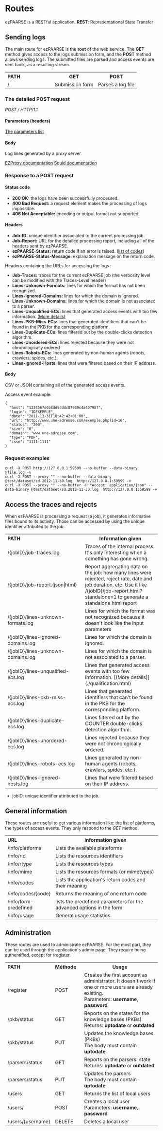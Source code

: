 # Routes #

ezPAARSE is a RESTful application.
**REST**: Representational State Transfer

## Sending logs ##
The main route for ezPAARSE is the **root** of the web service. The **GET** method gives access to the logs submission form, and the **POST** method allows sending logs.
The submitted files are parsed and access events are sent back, as a resulting stream.

<table>
  <tr>
      <th style="text-align:left;width:140px;">PATH</th>
      <th> GET </th>
      <th> POST </th>
  </tr>
  <tr>
    <td>/</td>
    <td>Submission form</td>
    <td>Parses a log file</td>
  </tr>
</table>

 
### The detailed POST request ###

*POST / HTTP/1.1*

#### Parameters (headers) ####
[The parameters list](./parametres.html)

#### Body ####

Log lines generated by a proxy server.

[EZProxy documentation](http://www.oclc.org/support/documentation/ezproxy/cfg/logformat/)
[Squid documentation](http://www.squid-cache.org/Doc/config/logformat/)

### Response to a POST request ###

#### Status code ####

-   **200 OK:** the logs have been successfully processed.
-   **400 Bad Request:** a request element makes the processing of logs impossible.
-   **406 Not Acceptable:** encoding or output format not supported.

#### Headers ####
-   **Job-ID:** unique identifier associated to the current processing job.
-   **Job-Report:** URL for the detailed processing report, including all of the headers sent by ezPAARSE.
-   **ezPAARSE-Status:** return code if an error is raised. ([list of codes](/info/codes))
-   **ezPAARSE-Status-Message:** explanation message on the return code.

Headers containing the URLs for accessing the logs :

-   **Job-Traces:** traces for the current ezPAARSE job (the verbosity level can be modified with the Traces-Level header)
-   **Lines-Unknown-Formats:** lines for which the format has not been recognized.
-   **Lines-Ignored-Domains:** lines for which the domain is ignored.
-   **Lines-Unknown-Domains:** lines for which the domain is not associated to a parser.
-   **Lines-Unqualified-ECs:** lines that generated access events with too few information. [(More details)](./qualification.html)
-   **Lines-PKB-Miss-ECs:** lines that generated identifiers that can't be found in the PKB for the corresponding platform.
-   **Lines-Duplicate-ECs:** lines filtered out by the double-clicks detection algorithm.
-   **Lines-Unordered-ECs:** lines rejected because they were not chronologically ordered
-   **Lines-Robots-ECs:** lines generated by non-human agents (robots, crawlers, spides, etc.).
-   **Lines-Ignored-Hosts:** lines that were filtered based on their IP address.

#### Body ####

CSV or JSON containing all of the generated access events.

Access event example:

```
{
  "host": "1234567d6b8dd5dddc87939c4a407987",
  "login": "IDEXEMPLE",
  "date": "2011-12-31T10:42:42+01:00",
  "url": "http://www.une-adresse.com/exemple.php?id=16",
  "status": "200",
  "size": "0",
  "domain": "www.une-adresse.com",
  "type": "PDF",
  "issn": "1111-1111"
}
```

### Request examples ###
```shell
curl -X POST http://127.0.0.1:59599 --no-buffer --data-binary @file.log -v
curl -X POST --proxy "" --no-buffer --data-binary @test/dataset/sd.2012-11-30.log  http://127.0.0.1:59599 -v
curl -X POST --proxy "" --no-buffer -H "Accept: application/json" --data-binary @test/dataset/sd.2012-11-30.log  http://127.0.0.1:59599 -v
```

## Access the traces and rejects ##

When ezPAARSE is processing a request (a job), it generates informative files bound to its activity.
Those can be accessed by using the unique identifier attributed to the job.

<table>
    <tr>
        <th style="text-align:left;width:240px;">PATH</th>
        <th>Information given</th>
    </tr>
    <tr>
      <td>/{jobID}/job-traces.log</td>
      <td>Traces of the internal process. It's only interesting when a something has gone wrong.</td>
    </tr>
    <tr>
      <td>/{jobID}/job-report.(json|html)</td>
      <td>Report aggregating data on the job: how many lines were rejected, reject rate, date and job duration, etc. Use it like /{jobID}/job-report.html?standalone=1 to generate a standalone html report</td>
    </tr>
    <tr>
      <td>/{jobID}/lines-unknown-formats.log</td>
      <td>Lines for which the format was not recognized because it doesn't look like the input parameters</td>
    </tr>
    <tr>
      <td>/{jobID}/lines-ignored-domains.log</td>
      <td>Lines for which the domain is ignored.</td>
    </tr>
    <tr>
      <td>/{jobID}/lines-unknown-domains.log</td>
      <td>Lines for which the domain is not associated to a parser.</td>
    </tr>
    <tr>
      <td>/{jobID}/lines-unqualified-ecs.log</td>
      <td>Lines that generated access events with too few information. [(More details)](./qualification.html)</td>
    </tr>
    <tr>
      <td>/{jobID}/lines-pkb-miss-ecs.log</td>
      <td>Lines that generated identifiers that can't be found in the PKB for the corresponding platform.</td>
    </tr>
    <tr>
      <td>/{jobID}/lines-duplicate-ecs.log</td>
      <td>Lines filtered out by the COUNTER double-clicks detection algorithm.</td>
    </tr>
    <tr>
      <td>/{jobID}/lines-unordered-ecs.log</td>
      <td>Lines rejected because they were not chronologically ordered.</td>
    </tr>
    <tr>
      <td>/{jobID}/lines-robots-ecs.log</td>
      <td>Lines generated by non-human agents (robots, crawlers, spides, etc.).</td>
    </tr>
    <tr>
      <td>/{jobID}/lines-ignored-hosts.log</td>
      <td>Lines that were filtered based on their IP address.</td>
    </tr>
</table>

- jobID: unique identifier attributed to the job.

## General information ##
These routes are useful to get various information like: the list of platforms, the types of access events. They only respond to the *GET* method.

<table>
    <tr>
        <th style="text-align:left;width:140px;">URL</th>
        <th>Information given</th>
    </tr>
    <tr>
      <td>/info/platforms</td>
      <td>Lists the available plateforms</td>
    </tr>
    <tr>
      <td>/info/rid</td>
      <td>Lists the resources identifiers</td>
    </tr>
    <tr>
      <td>/info/rtype</td>
      <td>Lists the resources types</td>
    </tr>
    <tr>
      <td>/info/mime</td>
      <td>Lists the resources formats (or mimetypes)</td>
    </tr>
    <tr>
      <td>/info/codes</td>
      <td>Lists the application's return codes and their meaning</td>
    </tr>
    <tr>
      <td>/info/codes/{code}</td>
      <td>Returns the meaning of one return code</td>
    </tr>
    <tr>
      <td>/info/form-predefined</td>
      <td>lists the predefined parameters for the advanced options in the form</td>
    </tr>
    <tr>
      <td>/info/usage</td>
      <td>General usage statistics</td>
    </tr>
</table>

## Administration ##
These routes are used to administrate ezPAARSE. For the most part, they can be used through the application's admin page. They require being authentified, except for /register.

<table>
    <tr>
        <th style="text-align:left;width:140px;">PATH</th>
        <th style="text-align:left;width:80px;">Méthode</th>
        <th>Usage</th>
    </tr>
    <tr>
      <td>/register</td>
      <td>POST</td>
      <td>Creates the first account as administrator. It doesn't work if one or more users are already existing.
        <br/>Parameters: <strong>username</strong>, <strong>password</strong></td>
    </tr>
    <tr>
      <td>/pkb/status</td>
      <td>GET</td>
      <td>Reports on the states for the knowledge bases (PKBs)
        <br/>Returns: <strong>uptodate</strong> or <strong>outdated</strong></td>
    </tr>
    <tr>
      <td>/pkb/status</td>
      <td>PUT</td>
      <td>Updates the knowledge bases (PKBs)
        <br/>The body must contain <strong>uptodate</strong></td>
    </tr>
    <tr>
      <td>/parsers/status</td>
      <td>GET</td>
      <td>Reports on the parsers' state
        <br/>Returns: <strong>uptodate</strong> or <strong>outdated</strong></td>
    </tr>
    <tr>
      <td>/parsers/status</td>
      <td>PUT</td>
      <td>Updates the parsers
        <br/>The body must contain <strong>uptodate</strong></td>
    </tr>
    <tr>
      <td>/users</td>
      <td>GET</td>
      <td>Returns the list of local users</td>
    </tr>
    <tr>
      <td>/users/</td>
      <td>POST</td>
      <td>Creates a local user
        <br/>Parameters: <strong>username</strong>, <strong>password</strong></td>
    </tr>
    <tr>
      <td>/users/{username}</td>
      <td>DELETE</td>
      <td>Deletes a local user</td>
    </tr>
</table>
